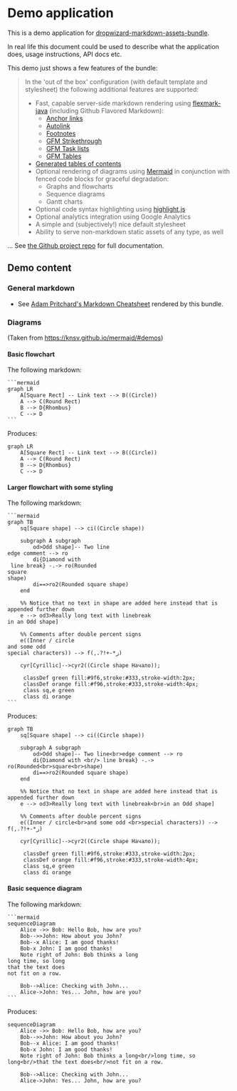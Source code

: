 # Demo application

This is a demo application for [dropwizard-markdown-assets-bundle](https://github.com/rnorth/dropwizard-markdown-assets-bundle).

In real life this document could be used to describe what the application does, usage instructions, API docs etc.

This demo just shows a few features of the bundle:

> In the 'out of the box' configuration (with default template and stylesheet) the following additional features are supported:
> 
> * Fast, capable server-side markdown rendering using [flexmark-java](https://github.com/vsch/flexmark-java) (including Github Flavored Markdown):
>     * [Anchor links](https://github.com/vsch/flexmark-java/wiki/Extensions#anchorlink)
>     * [Autolink](https://github.com/vsch/flexmark-java/wiki/Extensions#autolink)
>     * [Footnotes](https://github.com/vsch/flexmark-java/wiki/Extensions#footnotes)
>     * [GFM Strikethrough](https://github.com/vsch/flexmark-java/wiki/Extensions#gfm-strikethrough)
>     * [GFM Task lists](https://github.com/vsch/flexmark-java/wiki/Extensions#gfm-tasklist)
>     * [GFM Tables](https://github.com/vsch/flexmark-java/wiki/Extensions#tables)
> * [Generated tables of contents](https://github.com/vsch/flexmark-java/wiki/Extensions#table-of-contents-1)
> * Optional rendering of diagrams using [Mermaid](https://knsv.github.io/mermaid/) in conjunction with fenced code blocks for graceful degradation:
>     * Graphs and flowcharts
>     * Sequence diagrams
>     * Gantt charts
> * Optional code syntax highlighting using [highlight.js](https://highlightjs.org/)
> * Optional analytics integration using Google Analytics
> * A simple and (subjectively!) nice default stylesheet
> * Ability to serve non-markdown static assets of any type, as well

... See [the Github project repo](https://github.com/rnorth/dropwizard-markdown-assets-bundle) for full documentation.

## Demo content

### General markdown

* See [Adam Pritchard's Markdown Cheatsheet](markdown-cheatsheet.md) rendered by this bundle.

### Diagrams

(Taken from https://knsv.github.io/mermaid/#demos)

#### Basic flowchart

The following markdown:

<pre lang="no-highlight"><code>```mermaid
graph LR
    A[Square Rect] -- Link text --> B((Circle))
    A --> C(Round Rect)
    B --> D{Rhombus}
    C --> D
```</code></pre>

Produces:

```mermaid
graph LR
    A[Square Rect] -- Link text --> B((Circle))
    A --> C(Round Rect)
    B --> D{Rhombus}
    C --> D
```

#### Larger flowchart with some styling

The following markdown:

<pre lang="no-highlight"><code>```mermaid
graph TB
    sq[Square shape] --> ci((Circle shape))

    subgraph A subgraph
        od>Odd shape]-- Two line<br>edge comment --> ro
        di{Diamond with <br/> line break} -.-> ro(Rounded<br>square<br>shape)
        di==>ro2(Rounded square shape)
    end

    %% Notice that no text in shape are added here instead that is appended further down
    e --> od3>Really long text with linebreak<br>in an Odd shape]

    %% Comments after double percent signs
    e((Inner / circle<br>and some odd <br>special characters)) --> f(,.?!+-*ز)

    cyr[Cyrillic]-->cyr2((Circle shape Начало));

     classDef green fill:#9f6,stroke:#333,stroke-width:2px;
     classDef orange fill:#f96,stroke:#333,stroke-width:4px;
     class sq,e green
     class di orange
```</code></pre>

Produces:

```mermaid
graph TB
    sq[Square shape] --> ci((Circle shape))

    subgraph A subgraph
        od>Odd shape]-- Two line<br>edge comment --> ro
        di{Diamond with <br/> line break} -.-> ro(Rounded<br>square<br>shape)
        di==>ro2(Rounded square shape)
    end

    %% Notice that no text in shape are added here instead that is appended further down
    e --> od3>Really long text with linebreak<br>in an Odd shape]

    %% Comments after double percent signs
    e((Inner / circle<br>and some odd <br>special characters)) --> f(,.?!+-*ز)

    cyr[Cyrillic]-->cyr2((Circle shape Начало));

     classDef green fill:#9f6,stroke:#333,stroke-width:2px;
     classDef orange fill:#f96,stroke:#333,stroke-width:4px;
     class sq,e green
     class di orange
```

#### Basic sequence diagram

The following markdown:

<pre lang="no-highlight"><code>```mermaid
sequenceDiagram
    Alice ->> Bob: Hello Bob, how are you?
    Bob-->>John: How about you John?
    Bob--x Alice: I am good thanks!
    Bob-x John: I am good thanks!
    Note right of John: Bob thinks a long<br/>long time, so long<br/>that the text does<br/>not fit on a row.

    Bob-->Alice: Checking with John...
    Alice->John: Yes... John, how are you?
```</code></pre>

Produces:

```mermaid
sequenceDiagram
    Alice ->> Bob: Hello Bob, how are you?
    Bob-->>John: How about you John?
    Bob--x Alice: I am good thanks!
    Bob-x John: I am good thanks!
    Note right of John: Bob thinks a long<br/>long time, so long<br/>that the text does<br/>not fit on a row.

    Bob-->Alice: Checking with John...
    Alice->John: Yes... John, how are you?
```
